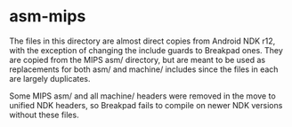 # asm-mips

The files in this directory are almost direct copies from Android NDK r12, with
the exception of changing the include guards to Breakpad ones. They are copied
from the MIPS asm/ directory, but are meant to be used as replacements for both
asm/ and machine/ includes since the files in each are largely duplicates.

Some MIPS asm/ and all machine/ headers were removed in the move to unified NDK
headers, so Breakpad fails to compile on newer NDK versions without these files.